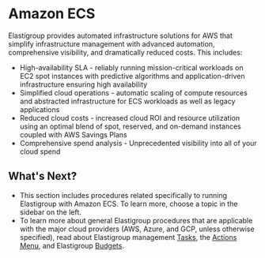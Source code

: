 # Amazon ECS

Elastigroup provides automated infrastructure solutions for AWS that simplify infrastructure management with advanced automation, comprehensive visibility, and dramatically reduced costs. This includes:

- High-availability SLA - reliably running mission-critical workloads on EC2 spot instances with predictive algorithms and application-driven infrastructure ensuring high availability
- Simplified cloud operations - automatic scaling of compute resources and abstracted infrastructure for ECS workloads as well as legacy applications
- Reduced cloud costs - increased cloud ROI and resource utilization using an optimal blend of spot, reserved, and on-demand instances coupled with AWS Savings Plans
- Comprehensive spend analysis - Unprecedented visibility into all of your cloud spend

## What's Next?

- This section includes procedures related specifically to running Elastigroup with Amazon ECS. To learn more, choose a topic in the sidebar on the left.
- To learn more about general Elastigroup procedures that are applicable with the major cloud providers (AWS, Azure, and GCP, unless otherwise specified), read about Elastigroup management [Tasks](elastigroup/tutorials/elastigroup-tasks/), the [Actions Menu](elastigroup/tutorials/elastigroup-actions-menu/), and Elastigroup [Budgets](elastigroup/tutorials/elastigroup-budgets/).
